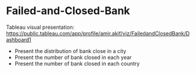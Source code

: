 # Failed-and-Closed-Bank
Tableau visual presentation: https://public.tableau.com/app/profile/amir.akif/viz/FailedandClosedBank/Dashboard1

- Present the distribution of bank close in a city
- Present the number of bank closed in each year
- Present the number of bank closed in each country
